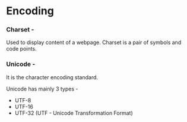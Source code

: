 # Encoding
### Charset -
Used to display content of a webpage.
Charset is a pair of symbols and code points.

### Unicode - 
It is the character encoding standard.

Unicode has mainly 3 types -
- UTF-8
- UTF-16
- UTF-32
(UTF - Unicode Transformation Format)
